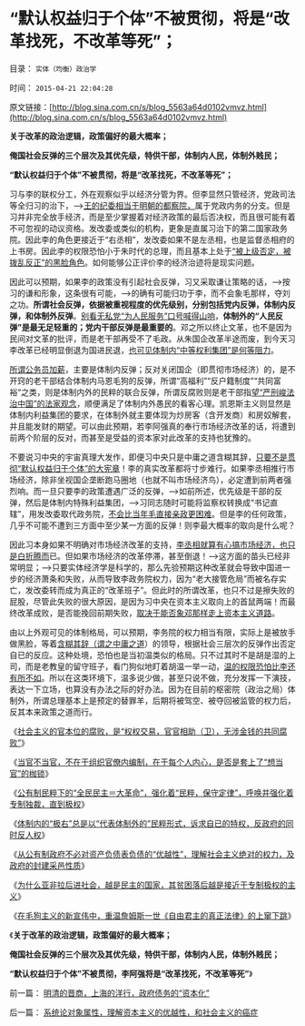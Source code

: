 # “默认权益归于个体”不被贯彻，将是“改革找死，不改革等死”；

目录： `实体（均衡）政治学` 

时间： `2015-04-21 22:04:28` 

原文链接：[http://blog.sina.com.cn/s/blog_5563a64d0102vmvz.html](http://blog.sina.com.cn/s/blog_5563a64d0102vmvz.html)

**关于改革的政治逻辑，政策偏好的最大概率；**

**俺国社会反弹的三个层次及其优先级，特供干部，体制内人民，体制外贱民；**

**“默认权益归于个体”不被贯彻，将是“改革找死，不改革等死”；**



习与李的联权分工，外在观察似乎以经济分管为界。但李显然只管经济，党政司法等全归习的治下，——>[王的纪委相当于明朝的都察院，](../../../2013/2/10/明朝政府的国企和反腐败，黄仁宇的错误.md)属于党政内务的分支。但是习并非完全放手经济，而是至少掌握着对经济政策的最后否决权，而且很可能有着不可忽视的动议资格。发改委或类似的机构，更象是直属习治下的第二国家政务院。因此李的角色更接近于“右丞相”，发改委如果不是左丞相，也是监督丞相府的上书房。因此李的权限恐怕小于朱时代的总理，而且基本上处于[“被上级否定，被拨乱反正”的黑脸角色](../../../2012/4/8/“道德治国”预定的和最终的替罪羊.md)。如何能够公正评价李的经济治迹将是现实问题。

因此可以预期，如果李的政策没有引起社会反弹，习又采取谦让策略的话，——>按习的谦和形象，这条很有可能，——>的确有可能归功于李，而不会象毛那样，夺刘之功。**所谓社会反弹，依据被重视程度的优先级别，分别包括党内反弹，体制内反弹，和体制外反弹**。[别看无私党“为人民服务”口号喊得山响](../../../2009/7/14/行政改革缺少的就是为人民服务之普世的价值观.md)，**体制外的“人民反弹”是最无足轻重的；党内干部反弹是最重要的**。邓之所以终止文革，也不是因为民间对文革的批评，而是老干部再受不了毛政。从朱国企改革半途而废，到今天习李改革已经明显倒退为国进民退，[也可见体制内“中等权利集团”是何等阻力](../../../2015/2/20/民主进程的“政治负债”，中等权利的赎买，或内战的替代成本.md)。

[所谓公务员加薪](http://blog.sina.com.cn/s/blog_5563a64d0102v6rx.html)，主要是体制内反弹；反对关闭国企（即贯彻市场经济）的，是不开窍的老干部结合体制内马恩毛狗的反弹，所谓“高福利”“反户籍制度”“共同富裕“之类，则是体制内外的民粹的联合反弹，所谓反腐败则是老干部指[望“严刑峻法治中国”的法家观念](../../../2013/7/15/法治社会根本没有“违法”概念.md)，顺便满足了体制内外愚民的看客心理。凯恩斯主义则显然是体制内利益集团的要求，在体制外就主要体现为炒房客（含开发商）和房奴解套，并且能发财的期望。可以由此预期，若李阿强真的奉行市场经济改革的话，将遭到前两个阶层的反对，而甚至是受益的资本家对此改革的支持也犹豫的。

不要说习中央的宇宙真理大发作，即便习中央只是中庸之道含糊其辞，[只要不是贯彻“默认权益归于个体”的大宪章](../../../2015/3/6/关键性的“人权断言：默认权益归于个体”.md)！李的真实改革都将寸步难行。如果李丞相推行市场经济，除非坐视国企垄断跑马圈地（也就不叫市场经济鸟），必定遭到前两者强烈响。而一旦只要李的政策遭遇广泛的反弹，——>如前所述，优先级是干部的反弹，然后是体制内特殊利益集团，——>习同志随时可能将监察权转换成“书记直辖”，用发改委取代政务院，[不会比当年毛直接亲政更困难](../../../2009/7/3/看看毛主席是怎样发动文革反腐的.md)。但是李的任何政策，几乎不可能不遭到三方面中至少某一方面的反弹！则李最大概率的取向是什么呢？

因此习本身如果不明确对市场经济改革的支持，[李丞相就算有心搞市场经济，也只是白折腾而](../../../2013/7/18/从温总理遭遇的误解，理解改革者的难处.md)已。但如果市场经济的改革停滞，甚至倒退！——>这方面的苗头已经非常明显；——>只要实体经济学是科学的，那么先验预期这种改革就会导致中国进一步的经济萧条和失败，从而导致李政务院权力，因为“老大接管危局”而被名存实亡，发改委转而成为真正的“改革班子”。但此时的所谓改革，也只不过是擦失败的屁股，尽管此失败的很大原因，是因为习中央在资本主义取向上的首鼠两端！而最终改革成败，是否能挽回前期失败，[取决于能否象邓那样走上资本主义道路](../../../2009/12/10/80年代的改革和就业途径和失业.md)。

由以上外观可见的体制格局，可以预期，李务院的权力相当有限，实际上是被放手做黑脸，等着[含糊其辞（谓之中庸之道](../../../2009/8/30/中庸文化，每一个人都认为自已是中间派.md)）的领导，根据社会三层次的反弹作出否定自已的反应。这种处境，恐怕也是当初温类似的格局。只不过其时不是胡是湿的上司，而是老教皇的留守班子，看门狗似地盯着胡温一举一动，[温的权限恐怕比李还有所不如](../../../2009/7/7/温总理教导我们：老百姓要争取自已的利益.md)。所以在这类环境下，温多说少做，甚至只说不做，充分发挥一下演技，表达一下立场，也算没有办法之际的好办法。因为在目前的枢密院（政治之局）体制外，所谓总理基本上是预定的替罪羊，后期将被驾空、被夺回被监管的权力后，反其本来政策之道而行。

《[社会主义的官本位的腐败，是“权权交易，官官相助（卫），无涉金钱的共同腐败”](../../../2015/4/14/裸官无可恨之处,反腐败往“贪财之官”下功夫，是号错脉，开错药；.md)》

《[当官不当官，不在于组织官僚内编制，在于每个人内心，是否是套上了“想当官”的枷锁](../../../2015/4/16/体制外的民粹都是“无冕之官”，民粹不成贪官，只是当不成官；.md)》

《[公有制民粹下的“全民民主＝大革命”，强化着“民粹，保守定律”，呼唤并强化着专制独裁，直到极权](../../../2015/4/16/多数人暴政中的“强肉弱食，官林规则（关系学）”.md)》

《[体制内的“极右”总是以“代表体制外的”民粹形式，诉求自已的特权，反政府的同时反人权](../../../2015/4/17/体制内外的概念，公有制社会的洋葱头模型；.md)》

《[从公有制政府不必对资产负债表负债的“优越性”，理解社会主义绝对的权力，及政府的封建采邑性质](../../../2015/4/18/从企业的两个属性，理解社会主义政府的采邑性质.md)》

《[为什么亚非拉后进社会，越是民主的国家，其贫困落后越是接近于专制极权的主义](http://blog.sina.com.cn/s/blog_5563a64d0102vmq8.html)》

《[在毛狗主义的新宣伟中，重温詹姆斯一世《自由君主的真正法律》的上窜下跳](../../../2015/4/20/重温詹姆斯一世《自由君主的真正法律》的上窜下跳；.md)》

《**关于改革的政治逻辑，政策偏好的最大概率；**

**俺国社会反弹的三个层次及其优先级，特供干部，体制内人民，体制外贱民；**

**“默认权益归于个体”不被贯彻，李阿强将是“改革找死，不改革等死”**》

前一篇： [明清的晋商，上海的洋行，政府债务的“资本化”](../../../2015/4/30/明清的晋商，上海的洋行，政府债务的“资本化”.md)

后一篇： [系统论对象属性，理解资本主义的优越性，和社会主义的癌症](../../../2015/4/16/系统论对象属性，理解资本主义的优越性，和社会主义的癌症.md)

